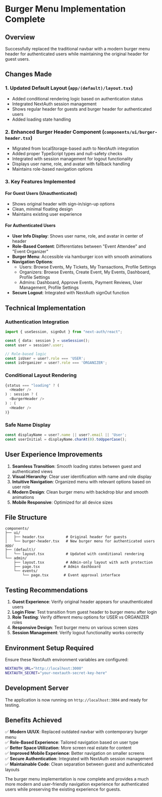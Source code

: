 # Burger Menu Implementation Complete

## Overview
Successfully replaced the traditional navbar with a modern burger menu header for authenticated users while maintaining the original header for guest users.

## Changes Made

### 1. Updated Default Layout (`app/(default)/layout.tsx`)
- Added conditional rendering logic based on authentication status
- Integrated NextAuth session management
- Shows regular header for guests and burger header for authenticated users
- Added loading state handling

### 2. Enhanced Burger Header Component (`components/ui/burger-header.tsx`)
- Migrated from localStorage-based auth to NextAuth integration
- Added proper TypeScript types and null-safety checks
- Integrated with session management for logout functionality
- Displays user name, role, and avatar with fallback handling
- Maintains role-based navigation options

### 3. Key Features Implemented

#### For Guest Users (Unauthenticated)
- Shows original header with sign-in/sign-up options
- Clean, minimal floating design
- Maintains existing user experience

#### For Authenticated Users
- **User Info Display**: Shows user name, role, and avatar in center of header
- **Role-Based Content**: Differentiates between "Event Attendee" and "Event Organizer"
- **Burger Menu**: Accessible via hamburger icon with smooth animations
- **Navigation Options**: 
  - Users: Browse Events, My Tickets, My Transactions, Profile Settings
  - Organizers: Browse Events, Create Event, My Events, Dashboard, Profile Settings
  - Admins: Dashboard, Approve Events, Payment Reviews, User Management, Profile Settings
- **Secure Logout**: Integrated with NextAuth signOut function

## Technical Implementation

### Authentication Integration
```typescript
import { useSession, signOut } from "next-auth/react";

const { data: session } = useSession();
const user = session?.user;

// Role-based logic
const isUser = user?.role === 'USER';
const isOrganizer = user?.role === 'ORGANIZER';
```

### Conditional Layout Rendering
```typescript
{status === "loading" ? (
  <Header />
) : session ? (
  <BurgerHeader />
) : (
  <Header />
)}
```

### Safe Name Display
```typescript
const displayName = user?.name || user?.email || 'User';
const userInitial = displayName.charAt(0).toUpperCase();
```

## User Experience Improvements

1. **Seamless Transition**: Smooth loading states between guest and authenticated views
2. **Visual Hierarchy**: Clear user identification with name and role display
3. **Intuitive Navigation**: Organized menu with relevant options based on user role
4. **Modern Design**: Clean burger menu with backdrop blur and smooth animations
5. **Mobile Responsive**: Optimized for all device sizes

## File Structure
```
components/
├── ui/
│   ├── header.tsx          # Original header for guests
│   └── burger-header.tsx   # New burger menu for authenticated users
app/
├── (default)/
│   └── layout.tsx          # Updated with conditional rendering
└── admin/
    ├── layout.tsx          # Admin-only layout with auth protection
    ├── page.tsx           # Admin dashboard
    └── events/
        └── page.tsx       # Event approval interface
```

## Testing Recommendations

1. **Guest Experience**: Verify original header appears for unauthenticated users
2. **Login Flow**: Test transition from guest header to burger menu after login
3. **Role Testing**: Verify different menu options for USER vs ORGANIZER roles
4. **Responsive Design**: Test burger menu on various screen sizes
5. **Session Management**: Verify logout functionality works correctly

## Environment Setup Required

Ensure these NextAuth environment variables are configured:
```bash
NEXTAUTH_URL="http://localhost:3000"
NEXTAUTH_SECRET="your-nextauth-secret-key-here"
```

## Development Server
The application is now running on `http://localhost:3004` and ready for testing.

## Benefits Achieved

✅ **Modern UI/UX**: Replaced outdated navbar with contemporary burger menu  
✅ **Role-Based Experience**: Tailored navigation based on user type  
✅ **Better Space Utilization**: More screen real estate for content  
✅ **Improved Mobile Experience**: Better navigation on smaller screens  
✅ **Secure Authentication**: Integrated with NextAuth session management  
✅ **Maintainable Code**: Clean separation between guest and authenticated layouts  

The burger menu implementation is now complete and provides a much more modern and user-friendly navigation experience for authenticated users while preserving the existing experience for guests.
